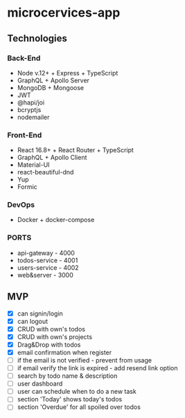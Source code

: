 # microcervices-app

## Technologies

### Back-End
- Node v.12+ + Express + TypeScript
- GraphQL + Apollo Server
- MongoDB + Mongoose
- JWT
- @hapi/joi
- bcryptjs
- nodemailer

### Front-End
- React 16.8+ + React Router + TypeScript
- GraphQL + Apollo Client
- Material-UI
- react-beautiful-dnd
- Yup
- Formic

### DevOps
- Docker + docker-compose

### PORTS
- api-gateway - 4000
- todos-service - 4001
- users-service - 4002
- web&server - 3000

## MVP
- [x] can signin/login
- [x] can logout
- [x] CRUD with own's todos
- [x] CRUD with own's projects
- [x] Drag&Drop with todos
- [x] email confirmation when register
- [ ] if the email is not verified - prevent from usage
- [ ] if email verify the link is expired - add resend link option
- [ ] search by todo name & description
- [ ] user dashboard
- [ ] user can schedule when to do a new task
- [ ] section 'Today' shows today's todos
- [ ] section 'Overdue' for all spoiled over todos
